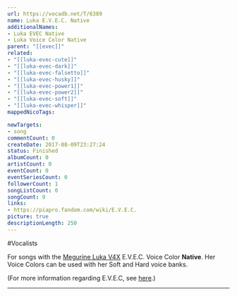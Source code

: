 ```yaml
---
url: https://vocadb.net/T/6389
name: Luka E.V.E.C. Native
additionalNames: 
- Luka EVEC Native
- Luka Voice Color Native
parent: "[[evec]]"
related:
- "[[luka-evec-cute]]"
- "[[luka-evec-dark]]"
- "[[luka-evec-falsetto]]"
- "[[luka-evec-husky]]"
- "[[luka-evec-power1]]"
- "[[luka-evec-power2]]"
- "[[luka-evec-soft]]"
- "[[luka-evec-whisper]]"
mappedNicoTags:

newTargets:
- song
commentCount: 0
createDate: 2017-08-09T23:27:24
status: Finished
albumCount: 0
artistCount: 0
eventCount: 0
eventSeriesCount: 0
followerCount: 1
songListCount: 0
songCount: 9
links: 
- https://piapro.fandom.com/wiki/E.V.E.C.
picture: true
descriptionLength: 250
---
```


#Vocalists

For songs with the [Megurine Luka V4X](http://vocadb.net/Ar/18748) E.V.E.C. Voice Color **Native**. Her Voice Colors can be used with her Soft and Hard voice banks.

(For more information regarding E.V.E.C, see [here](http://vocadb.net/T/4828/evec).)

---

